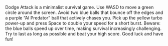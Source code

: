 Dodge Attack is a minimalist survival game.
Use WASD to move a green circle around the screen.
Avoid two blue balls that bounce off the edges and a purple “AI Predator” ball that actively chases you.
Pick up the yellow turbo power-up and press Space to double your speed for a short burst.
Beware: the blue balls speed up over time, making survival increasingly challenging.
Try to last as long as possible and beat your high score.
Good luck and have fun!
